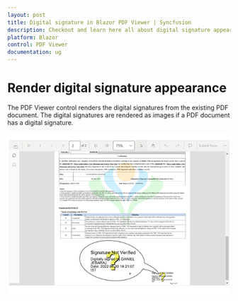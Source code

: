 ```yaml
---
layout: post
title: Digital signature in Blazor PDF Viewer | Syncfusion
description: Checkout and learn here all about digital signature appearance in Syncfusion Blazor PDF Viewer component and more.
platform: Blazor
control: PDF Viewer
documentation: ug
---
```


# Render digital signature appearance

The PDF Viewer control renders the digital signatures from the existing PDF document. The digital signatures are rendered as images if a PDF document has a digital signature.

![Digital signature](../pdfviewer/images/pdfviewer-digitalsignature.png)
